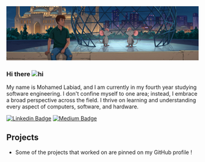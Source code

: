 <div align="center">
  <img  src="https://github.com/Mohamed-Blanco/Mohamed-Blanco/blob/master/wallpaper4.png"  />
</div>





<!-- content -->

### Hi there  <img src="https://user-images.githubusercontent.com/1303154/88677602-1635ba80-d120-11ea-84d8-d263ba5fc3c0.gif" width="24px" alt="hi">
My name is Mohamed Labiad, and I am currently in my fourth year studying software engineering. I don't confine myself to one area; instead, I embrace a broad perspective across the field. I thrive on learning and understanding every aspect of computers, software, and hardware. 
<!-- <img src="animations/wave.gif" height="30px"> -->

[![Linkedin Badge](https://img.shields.io/badge/Linkedin-Labiad_Mohamed-81391a1a9?style=flat-square&logo=Linkedin&logoColor=white&link=https://www.linkedin.com/in/labiad-mohamed-499b3a1a7/)](https://www.linkedin.com/in/labiad-mohamed-499b3a1a7/)
[![Medium Badge](https://img.shields.io/badge/Medium-@Labiad-mouhamed?style=flat-square&labelColor=000000&logo=Medium&link=https://medium.com/@labiadmo920)](https://medium.com/@labiadmo920)

## Projects 
-  Some of the projects that worked on are pinned on my GitHub profile !

